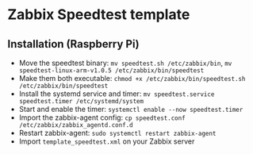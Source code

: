 # Zabbix Speedtest template

## Installation (Raspberry Pi)

- Move the speedtest binary: `mv speedtest.sh /etc/zabbix/bin`, `mv speedtest-linux-arm-v1.0.5 /etc/zabbix/bin/speedtest`
- Make them both executable: `chmod +x /etc/zabbix/bin/speedtest.sh /etc/zabbix/bin/speedtest`
- Install the systemd service and timer: `mv speedtest.service speedtest.timer /etc/systemd/system`
- Start and enable the timer: `systemctl enable --now speedtest.timer`
- Import the zabbix-agent config: `cp speedtest.conf /etc/zabbix/zabbix_agentd.conf.d`
- Restart zabbix-agent: `sudo systemctl restart zabbix-agent`
- Import `template_speedtest.xml` on your Zabbix server
